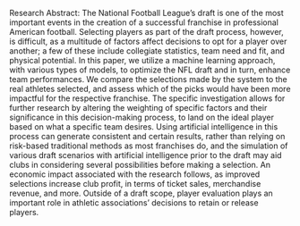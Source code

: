 Research Abstract: The National Football League’s draft is one of the most important events in the creation of a successful franchise in professional American football. Selecting players as part of the draft process, however, is difficult, as a multitude of factors affect decisions to opt for a player over another; a few of these include collegiate statistics, team need and fit, and physical potential. In this paper, we utilize a machine learning approach, with various types of models, to optimize the NFL draft and in turn, enhance team performances. We compare the selections made by the system to the real athletes selected, and assess which of the picks would have been more impactful for the respective franchise. The specific investigation allows for further research by altering the weighting of specific factors and their significance in this decision-making process, to land on the ideal player based on what a specific team desires. Using artificial intelligence in this process can generate consistent and certain results, rather than relying on risk-based traditional methods as most franchises do, and the simulation of various draft scenarios with artificial intelligence prior to the draft may aid clubs in considering several possibilities before making a selection. An economic impact associated with the research follows, as improved selections increase club profit, in terms of ticket sales, merchandise revenue, and more. Outside of a draft scope, player evaluation plays an important role in athletic associations’ decisions to retain or release players. 
